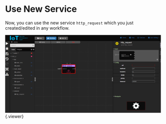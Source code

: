 # Use New Service

Now, you can use the new service `http_request` which you just created/edited in any workflow.

![](./doc/pic/example/add_service/use_http_request_service.gif){.viewer}
